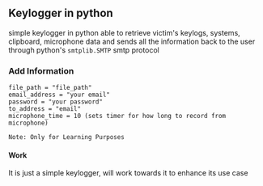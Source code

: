 ## Keylogger in python
simple keylogger in python able to retrieve victim's keylogs, systems, clipboard, microphone data and sends all the information back to the user through python's `smtplib.SMTP` smtp protocol

### Add Information
```
file_path = "file_path"
email_address = "your email"
password = "your password"
to_address = "email"
microphone_time = 10 (sets timer for how long to record from microphone)
```

`Note: Only for Learning Purposes` 

#### Work
It is just a simple keylogger, will work towards it to enhance its use case
